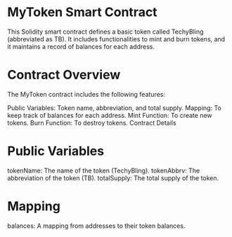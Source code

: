 # MyToken Smart Contract
This Solidity smart contract defines a basic token called TechyBling (abbreviated as TB). It includes functionalities to mint and burn tokens, and it maintains a record of balances for each address.

# Contract Overview
The MyToken contract includes the following features:

Public Variables: Token name, abbreviation, and total supply.
Mapping: To keep track of balances for each address.
Mint Function: To create new tokens.
Burn Function: To destroy tokens.
Contract Details
# Public Variables
tokenName: The name of the token (TechyBling).
tokenAbbrv: The abbreviation of the token (TB).
totalSupply: The total supply of the token.
# Mapping
balances: A mapping from addresses to their token balances.
